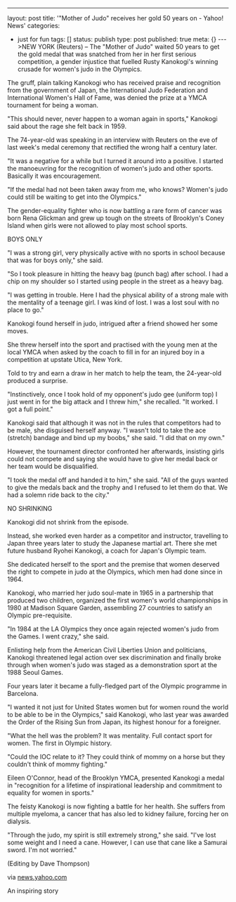 ---
layout: post
title: '"Mother of Judo" receives her gold 50 years on - Yahoo! News'
categories: 
- just for fun
tags: []
status: publish
type: post
published: true
meta: {}
--->NEW YORK (Reuters) – 
The "Mother of Judo" waited 50 years to get the gold medal that was snatched from her in her first serious competition, a gender injustice that fuelled Rusty Kanokogi's winning crusade for women's judo in the 
Olympics.
                
The gruff, plain talking Kanokogi who has received praise and recognition from the government of 
Japan, the 
International Judo Federation and International Women's Hall of Fame, was denied the prize at a YMCA tournament for 
being a woman.
                
"This should never, never happen to a woman again in sports," Kanokogi said about the rage she felt back in 1959.
                
The 74-year-old was speaking in an interview with Reuters on the eve of last week's medal ceremony that rectified the wrong half a century later.
                
"It was a negative for a while but I turned it around into a positive. I started the manoeuvring for the recognition of women's judo and other sports. Basically it was encouragement.
                
"If the medal had not been taken away from me, who knows? Women's judo could still be waiting to get into the Olympics."
                
The gender-equality fighter who is now battling a rare form of cancer was born Rena Glickman and grew up tough on the streets of Brooklyn's 
Coney Island when girls were not allowed to play most school sports.
                
BOYS ONLY
                
"I was a strong girl, very physically active with no sports in school because that was for boys only," she said.
                
"So I took pleasure in hitting the heavy bag (punch bag) after school. I had a chip on my shoulder so I started using people in the street as a heavy bag.
                
"I was getting in trouble. Here I had the physical ability of a strong male with the mentality of a teenage girl. I was kind of lost. I was a lost soul with no place to go."
                
Kanokogi found herself in judo, intrigued after a friend showed her some moves.
                
She threw herself into the sport and practised with the young men at the local YMCA when asked by the coach to fill in for an injured boy in a competition at upstate 
Utica, New York.
                
Told to try and earn a draw in her match to help the team, the 24-year-old produced a surprise.
                
"Instinctively, once I took hold of my opponent's judo gee (uniform top) I just went in for the big attack and I threw him," she recalled. "It worked. I got a full point."
                
Kanokogi said that although it was not in the rules that competitors had to be male, she disguised herself anyway. "I wasn't told to take the ace (stretch) bandage and bind up my boobs," she said. "I did that on my own."
                
However, the tournament director confronted her afterwards, insisting girls could not compete and saying she would have to give her medal back or her team would be disqualified.
                
"I took the medal off and handed it to him," she said. "All of the guys wanted to give the medals back and the trophy and I refused to let them do that. We had a solemn ride back to the city."

NO SHRINKING

Kanokogi did not shrink from the episode.

Instead, she worked even harder as a competitor and instructor, travelling to 
Japan three years later to study the 
Japanese martial art. There she met future husband Ryohei Kanokogi, a coach for Japan's Olympic team.

She dedicated herself to the sport and the premise that women deserved the right to compete in judo at the 
Olympics, which men had done since in 1964.

Kanokogi, who married her judo soul-mate in 1965 in a partnership that produced two children, organized the first women's world championships in 1980 at 
Madison Square Garden, assembling 27 countries to satisfy an Olympic pre-requisite.

"In 1984 at the LA Olympics they once again rejected women's judo from the Games. I went crazy," she said.

Enlisting help from the 
American Civil Liberties Union and politicians, Kanokogi threatened legal action over sex discrimination and finally broke through when women's judo was staged as a 
demonstration sport at the 1988 Seoul Games.

Four years later it became a fully-fledged part of the Olympic programme in Barcelona.

"I wanted it not just for 
United States women but for women round the world to be able to be in the Olympics," said Kanokogi, who last year was awarded the 
Order of the Rising Sun from Japan, its highest honour for a foreigner.

"What the hell was the problem? It was mentality. 
Full contact sport for women. The first in Olympic history.

"Could the IOC relate to it? They could think of mommy on a horse but they couldn't think of mommy fighting."

Eileen O'Connor, head of the Brooklyn YMCA, presented Kanokogi a medal in "recognition for a lifetime of inspirational leadership and commitment to equality for women in sports."

The feisty Kanokogi is now fighting a battle for her health. She suffers from 
multiple myeloma, a cancer that has also led to kidney failure, forcing her on dialysis.

"Through the judo, my spirit is still extremely strong," she said. "I've lost some weight and I need a cane. However, I can use that cane like a Samurai sword. I'm not worried."

(Editing by Dave Thompson)



via 
[news.yahoo.com](http://news.yahoo.com/s/nm/20090827/od_uk_nm/oukoe_uk_judo_kanokogi)
    
An inspiring story

